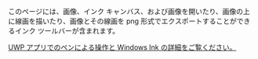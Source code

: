 ﻿このページには、画像、インク キャンバス、および画像を開いたり、画像の上に線画を描いたり、画像とその線画を png 形式でエクスポートすることができるインク ツールバーが含まれます。
 
[UWP アプリでのペンによる操作と Windows Ink の詳細をご覧ください。](https://docs.microsoft.com//windows/uwp/design/input/pen-and-stylus-interactions)
